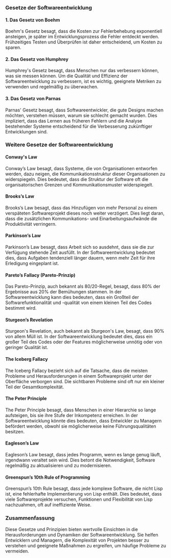 ### Gesetze der Softwareentwicklung

#### 1. Das Gesetz von Boehm

Boehm's Gesetz besagt, dass die Kosten zur Fehlerbehebung exponentiell ansteigen, je später im Entwicklungsprozess die Fehler entdeckt werden. Frühzeitiges Testen und Überprüfen ist daher entscheidend, um Kosten zu sparen.

#### 2. Das Gesetz von Humphrey

Humphrey's Gesetz besagt, dass Menschen nur das verbessern können, was sie messen können. Um die Qualität und Effizienz der Softwareentwicklung zu verbessern, ist es wichtig, geeignete Metriken zu verwenden und regelmäßig zu überwachen.

#### 3. Das Gesetz von Parnas

Parnas' Gesetz besagt, dass Softwareentwickler, die gute Designs machen möchten, verstehen müssen, warum sie schlecht gemacht wurden. Dies impliziert, dass das Lernen aus früheren Fehlern und die Analyse bestehender Systeme entscheidend für die Verbesserung zukünftiger Entwicklungen sind.

### Weitere Gesetze der Softwareentwicklung

#### Conway's Law

Conway’s Law besagt, dass Systeme, die von Organisationen entworfen werden, dazu neigen, die Kommunikationsstruktur dieser Organisationen zu widerspiegeln. Dies bedeutet, dass die Struktur der Software oft die organisatorischen Grenzen und Kommunikationsmuster widerspiegelt.

#### Brooks’s Law

Brooks’s Law besagt, dass das Hinzufügen von mehr Personal zu einem verspäteten Softwareprojekt dieses noch weiter verzögert. Dies liegt daran, dass die zusätzlichen Kommunikations- und Einarbeitungsaufwände die Produktivität verringern.

#### Parkinson’s Law

Parkinson’s Law besagt, dass Arbeit sich so ausdehnt, dass sie die zur Verfügung stehende Zeit ausfüllt. In der Softwareentwicklung bedeutet dies, dass Aufgaben tendenziell länger dauern, wenn mehr Zeit für ihre Erledigung eingeplant ist.

#### Pareto’s Fallacy (Pareto-Prinzip)

Das Pareto-Prinzip, auch bekannt als 80/20-Regel, besagt, dass 80% der Ergebnisse aus 20% der Bemühungen stammen. In der Softwareentwicklung kann dies bedeuten, dass ein Großteil der Softwarefunktionalität und -qualität von einem kleinen Teil des Codes bestimmt wird.

#### Sturgeon’s Revelation

Sturgeon's Revelation, auch bekannt als Sturgeon's Law, besagt, dass 90% von allem Müll ist. In der Softwareentwicklung bedeutet dies, dass ein großer Teil des Codes oder der Features möglicherweise unnötig oder von geringer Qualität ist.

#### The Iceberg Fallacy

The Iceberg Fallacy bezieht sich auf die Tatsache, dass die meisten Probleme und Herausforderungen in einem Softwareprojekt unter der Oberfläche verborgen sind. Die sichtbaren Probleme sind oft nur ein kleiner Teil der Gesamtkomplexität.

#### The Peter Principle

The Peter Principle besagt, dass Menschen in einer Hierarchie so lange aufsteigen, bis sie ihre Stufe der Inkompetenz erreichen. In der Softwareentwicklung könnte dies bedeuten, dass Entwickler zu Managern befördert werden, obwohl sie möglicherweise keine Führungsqualitäten besitzen.

#### Eagleson’s Law

Eagleson’s Law besagt, dass jedes Programm, wenn es lange genug läuft, irgendwann veraltet sein wird. Dies betont die Notwendigkeit, Software regelmäßig zu aktualisieren und zu modernisieren.

#### Greenspun’s 10th Rule of Programming

Greenspun’s 10th Rule besagt, dass jede komplexe Software, die nicht Lisp ist, eine fehlerhafte Implementierung von Lisp enthält. Dies bedeutet, dass viele Softwareprojekte versuchen, Funktionen und Flexibilität von Lisp nachzuahmen, oft auf ineffiziente Weise.

### Zusammenfassung

Diese Gesetze und Prinzipien bieten wertvolle Einsichten in die Herausforderungen und Dynamiken der Softwareentwicklung. Sie helfen Entwicklern und Managern, die Komplexität von Projekten besser zu verstehen und geeignete Maßnahmen zu ergreifen, um häufige Probleme zu vermeiden.